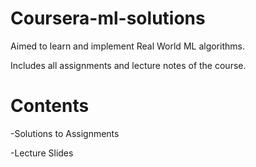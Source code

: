 # Coursera-ml-solutions

Aimed to learn and implement Real World ML algorithms.

Includes all assignments and lecture notes of the course.

# Contents
-Solutions to Assignments

-Lecture Slides
